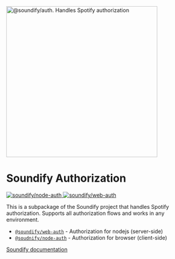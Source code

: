 <img src="https://svgshare.com/i/roe.svg" width="400px" alt="@soundify/auth. Handles Spotify authorization">

# Soundify Authorization

<p>
  <a href="https://bundlejs.com/?q=%40soundify%2Fnode-auth">
    <img src="https://img.shields.io/badge/dynamic/json?color=1DB954&label=%40soundify%2Fnode-auth&query=$.size.uncompressedSize&url=https://deno.bundlejs.com/?q=%40soundify%2Fnode-auth@latest" alt="soundify/node-auth">
  </a>
  <a href="https://bundlejs.com/?q=%40soundify%2Fweb-auth">
    <img src="https://img.shields.io/badge/dynamic/json?color=1DB954&label=%40soundify%2Fweb-auth&query=$.size.uncompressedSize&url=https://deno.bundlejs.com/?q=%40soundify%2Fweb-auth@latest" alt="soundify/web-auth">
  </a>
</p>

This is a subpackage of the Soundify project that handles Spotify authorization. Supports all authorization flows and works in any environment.

- [`@soundify/web-auth`](https://www.npmjs.com/package/@soundify/web-auth) - Authorization for nodejs (server-side)
- [`@soudnify/node-auth`](https://www.npmjs.com/package/@soundify/node-auth) - Authorization for browser (client-side)

[Soundify documentation](https://github.com/MellKam/soundify#readme)

